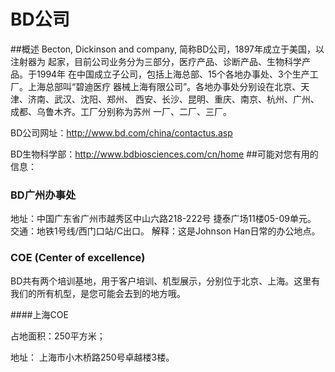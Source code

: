 
# BD公司
##概述
Becton, Dickinson and company, 简称BD公司，1897年成立于美国，以注射器为
起家，目前公司业务分为三部分，医疗产品、诊断产品、生物科学产品。于1994年
在中国成立子公司，包括上海总部、15个各地办事处、3个生产工厂。上海总部叫“碧迪医疗
器械上海有限公司”。各地办事处分别设在北京、天津、济南、武汉、沈阳、郑州、
西安、长沙、昆明、重庆、南京、杭州、广州、成都、乌鲁木齐。工厂分别称为苏州
一厂、二厂、三厂。

BD公司网址：http://www.bd.com/china/contactus.asp

BD生物科学部：http://www.bdbiosciences.com/cn/home
##可能对您有用的信息：
### BD广州办事处
地址：中国广东省广州市越秀区中山六路218-222号 捷泰广场11楼05-09单元。
交通：地铁1号线/西门口站/C出口。
解释：这是Johnson Han日常的办公地点。
### COE (Center of excellence)
BD共有两个培训基地，用于客户培训、机型展示，分别位于北京、上海。这里有我们的所有机型，是您可能会去到的地方哦。

####上海COE

占地面积：250平方米；

地址： 上海市小木桥路250号卓越楼3楼。